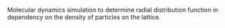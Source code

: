 Molecular dynamics simulation to determine radial distribution function in dependency on the density of particles on the lattice. 
